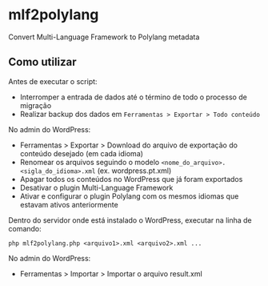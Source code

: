 # mlf2polylang
Convert Multi-Language Framework to Polylang metadata

## Como utilizar

Antes de executar o script:
* Interromper a entrada de dados até o término de todo o processo de migração
* Realizar backup dos dados em `Ferramentas > Exportar > Todo conteúdo`

No admin do WordPress:
* Ferramentas > Exportar > Download do arquivo de exportação do conteúdo desejado (em cada idioma)
* Renomear os arquivos seguindo o modelo `<nome_do_arquivo>.<sigla_do_idioma>.xml` (ex. wordpress.pt.xml)
* Apagar todos os conteúdos no WordPress que já foram exportados
* Desativar o plugin Multi-Language Framework
* Ativar e configurar o plugin Polylang com os mesmos idiomas que estavam ativos anteriormente

Dentro do servidor onde está instalado o WordPress, executar na linha de comando:

`php mlf2polylang.php <arquivo1>.xml <arquivo2>.xml ...`

No admin do WordPress:
* Ferramentas > Importar > Importar o arquivo result.xml
